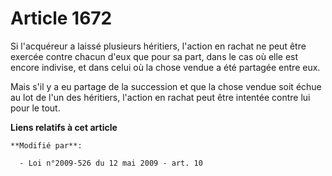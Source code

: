 # Article 1672

Si l'acquéreur a laissé plusieurs héritiers, l'action en rachat ne peut être exercée contre chacun d'eux que pour sa part,
dans le cas où elle est encore indivise, et dans celui où la chose vendue a été partagée entre eux.

Mais s'il y a eu partage de la succession et que la chose vendue soit échue au lot de l'un des héritiers, l'action en rachat
peut être intentée contre lui pour le tout.

**Liens relatifs à cet article**

	**Modifié par**:

	  - Loi n°2009-526 du 12 mai 2009 - art. 10
